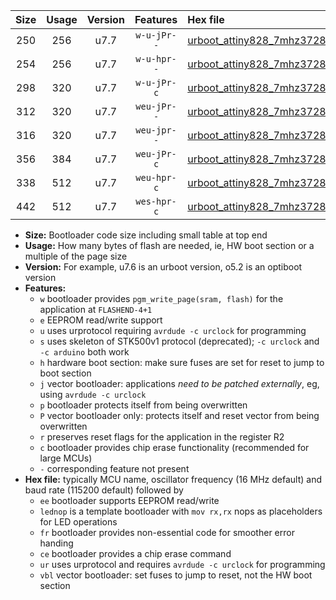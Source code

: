 |Size|Usage|Version|Features|Hex file|
|:-:|:-:|:-:|:-:|:--|
|250|256|u7.7|`w-u-jPr--`|[urboot_attiny828_7mhz3728_230400bps_lednop_ur_vbl.hex](https://raw.githubusercontent.com/stefanrueger/urboot.hex/main/mcus/attiny828/fcpu_7mhz3728/230400_bps/urboot_attiny828_7mhz3728_230400bps_lednop_ur_vbl.hex)|
|254|256|u7.7|`w-u-hpr--`|[urboot_attiny828_7mhz3728_230400bps_lednop_fr_ur.hex](https://raw.githubusercontent.com/stefanrueger/urboot.hex/main/mcus/attiny828/fcpu_7mhz3728/230400_bps/urboot_attiny828_7mhz3728_230400bps_lednop_fr_ur.hex)|
|298|320|u7.7|`w-u-jPr-c`|[urboot_attiny828_7mhz3728_230400bps_lednop_fr_ce_ur_vbl.hex](https://raw.githubusercontent.com/stefanrueger/urboot.hex/main/mcus/attiny828/fcpu_7mhz3728/230400_bps/urboot_attiny828_7mhz3728_230400bps_lednop_fr_ce_ur_vbl.hex)|
|312|320|u7.7|`weu-jPr--`|[urboot_attiny828_7mhz3728_230400bps_ee_lednop_ur_vbl.hex](https://raw.githubusercontent.com/stefanrueger/urboot.hex/main/mcus/attiny828/fcpu_7mhz3728/230400_bps/urboot_attiny828_7mhz3728_230400bps_ee_lednop_ur_vbl.hex)|
|316|320|u7.7|`weu-jpr--`|[urboot_attiny828_7mhz3728_230400bps_ee_lednop_fr_ur_vbl.hex](https://raw.githubusercontent.com/stefanrueger/urboot.hex/main/mcus/attiny828/fcpu_7mhz3728/230400_bps/urboot_attiny828_7mhz3728_230400bps_ee_lednop_fr_ur_vbl.hex)|
|356|384|u7.7|`weu-jPr-c`|[urboot_attiny828_7mhz3728_230400bps_ee_lednop_fr_ce_ur_vbl.hex](https://raw.githubusercontent.com/stefanrueger/urboot.hex/main/mcus/attiny828/fcpu_7mhz3728/230400_bps/urboot_attiny828_7mhz3728_230400bps_ee_lednop_fr_ce_ur_vbl.hex)|
|338|512|u7.7|`weu-hpr-c`|[urboot_attiny828_7mhz3728_230400bps_ee_lednop_fr_ce_ur.hex](https://raw.githubusercontent.com/stefanrueger/urboot.hex/main/mcus/attiny828/fcpu_7mhz3728/230400_bps/urboot_attiny828_7mhz3728_230400bps_ee_lednop_fr_ce_ur.hex)|
|442|512|u7.7|`wes-hpr-c`|[urboot_attiny828_7mhz3728_230400bps_ee_lednop_fr_ce.hex](https://raw.githubusercontent.com/stefanrueger/urboot.hex/main/mcus/attiny828/fcpu_7mhz3728/230400_bps/urboot_attiny828_7mhz3728_230400bps_ee_lednop_fr_ce.hex)|

- **Size:** Bootloader code size including small table at top end
- **Usage:** How many bytes of flash are needed, ie, HW boot section or a multiple of the page size
- **Version:** For example, u7.6 is an urboot version, o5.2 is an optiboot version
- **Features:**
  + `w` bootloader provides `pgm_write_page(sram, flash)` for the application at `FLASHEND-4+1`
  + `e` EEPROM read/write support
  + `u` uses urprotocol requiring `avrdude -c urclock` for programming
  + `s` uses skeleton of STK500v1 protocol (deprecated); `-c urclock` and `-c arduino` both work
  + `h` hardware boot section: make sure fuses are set for reset to jump to boot section
  + `j` vector bootloader: applications *need to be patched externally*, eg, using `avrdude -c urclock`
  + `p` bootloader protects itself from being overwritten
  + `P` vector bootloader only: protects itself and reset vector from being overwritten
  + `r` preserves reset flags for the application in the register R2
  + `c` bootloader provides chip erase functionality (recommended for large MCUs)
  + `-` corresponding feature not present
- **Hex file:** typically MCU name, oscillator frequency (16 MHz default) and baud rate (115200 default) followed by
  + `ee` bootloader supports EEPROM read/write
  + `lednop` is a template bootloader with `mov rx,rx` nops as placeholders for LED operations
  + `fr` bootloader provides non-essential code for smoother error handing
  + `ce` bootloader provides a chip erase command
  + `ur` uses urprotocol and requires `avrdude -c urclock` for programming
  + `vbl` vector bootloader: set fuses to jump to reset, not the HW boot section
